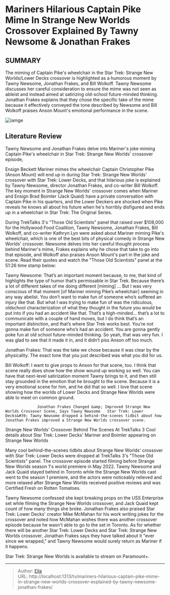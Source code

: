 # Mariners Hilarious Captain Pike Mime In Strange New Worlds Crossover Explained By Tawny Newsome &amp; Jonathan Frakes


## SUMMARY 



  The miming of Captain Pike&#39;s wheelchair in the Star Trek: Strange New Worlds/Lower Decks crossover is highlighted as a humorous moment by Tawny Newsome, Jonathan Frakes, and Bill Wolkoff.   Tawny Newsome discusses her careful consideration to ensure the mime was not seen as ableist and instead aimed at satirizing old-school future-minded thinking.   Jonathan Frakes explains that they chose the specific take of the mime because it effectively conveyed the tone described by Newsome and Bill Wolkoff praises Anson Mount&#39;s emotional performance in the scene.  

![iamge](https://static1.srcdn.com/wordpress/wp-content/uploads/2024/01/pike-mimie-mariner-strange-new-worlds-crossover.jpg)

## Literature Review
Tawny Newsome and Jonathan Frakes delve into Mariner&#39;s joke miming Captain Pike&#39;s wheelchair in Star Trek: Strange New Worlds&#39; crossover episode,




Ensign Beckett Mariner mimes the wheelchair Captain Christopher Pike (Anson Mount) will end up in during Star Trek: Strange New Worlds&#39; crossover with Star Trek: Lower Decks, and that hilarious joke is explained by Tawny Newsome, director Jonathan Frakes, and co-writer Bill Wolkoff. The key moment in Strange New Worlds&#39; crossover comes when Mariner and Ensign Brad Boimler (Jack Quaid) have a private conversation with Captain Pike in his quarters, and the Lower Deckers are shocked when Pike reveals he knows all about his future when he&#39;s horribly disfigured and ends up in a wheelchair in Star Trek: The Original Series.




During TrekTalks 3&#39;s &#34;Those Old Scientists&#34; panel that raised over $108,000 for the Hollywood Food Coalition, Tawny Newsome, Jonathan Frakes, Bill Wolkoff, and co-writer Kathryn Lyn were asked about Mariner miming Pike&#39;s wheelchair, which is one of the best bits of physical comedy in Strange New Worlds&#39; crossover. Newsome delves into her careful thought process behind Mariner&#39;s mime, Frakes explains why he chose that take to go into that episode, and Wolkoff also praises Anson Mount&#39;s part in the joke and scene. Read their quotes and watch the &#34;Those Old Scientists&#34; panel at the 51:26 time stamp below:


Tawny Newsome: That’s an important moment because, to me, that kind of highlights the type of humor that’s permissable in Star Trek. Because there’s a lot of different takes of me doing different [miming] … But I was very conscious of that moment [of Mariner miming Pike’s wheelchair] seeming in any way abelist. You don’t want to make fun of someone who’s suffered an injury like that. But what I was trying to make fun of was the ridiculous, oldschool characterization of what they thought in the future you would be put into if you had an accident like that. That’s a high-minded… that’s a lot to communicate with a couple of hand moves, but I do think that’s an important distinction, and that’s where Star Trek works best. You’re not gonna make fun of someone who’s had an accident. You are gonna gently poke fun at old school future-minded thinking. So yeah, that was very fun. I was glad to see that it made it in, and it didn’t piss Anson off too much.






Jonathan Frakes: That was the take we chose because it was clear by the physicality. The exact tone that you just described was what you did for us.



Bill Wolkoff: I want to give props to Anson for that scene, too. I think that scene really does show how the show wound up working so well. You can have that next-level satirization moment Tawny brings to it, and then still stay grounded in the emotion that he brought to the scene. Because it is a very emotional scene for him, and he did that so well. I love that scene showing how the worlds of Lower Decks and Strange New Worlds were able to meet on common ground.



 

                  Jonathan Frakes Changed &amp; Improved Strange New Worlds Crossover Scene, Says Tawny Newsome   Star Trek: Lower Decks&#39; Tawny Newsome dropped a behind-the-scenes tidbit about how Jonathan Frakes improved a Strange New Worlds crossover scene.    





 Strange New Worlds&#39; Crossover Behind The Scenes At TrekTalks 3 
Cool details about Star Trek: Lower Decks&#39; Mariner and Boimler appearing on Strange New Worlds
         

Many cool behind-the-scenes tidbits about Strange New Worlds&#39; crossover with Star Trek: Lower Decks were dropped at TrekTalks 3&#39;s &#34;Those Old Scientists&#34; panel. The crossover episode started filming before Strange New Worlds season 1&#39;s world premiere in May 2022. Tawny Newsome and Jack Quaid stayed behind in Toronto while the Strange New Worlds cast went to the season 1 premiere, and the actors were noticeably relieved and more relaxed after Strange New Worlds received positive reviews and was Certified Fresh on Rotten Tomatoes.

Tawny Newsome confessed she kept breaking props on the USS Enterprise set while filming the Strange New Worlds crossover, and Jack Quaid kept count of how many things she broke. Jonathan Frakes also praised Star Trek: Lower Decks&#39; creator Mike McMahan for his work writing jokes for the crossover and noted how McMahan wishes there was another crossover episode because he wasn&#39;t able to go to the set in Toronto. As for whether there will be another Star Trek: Lower Decks and Star Trek: Strange New Worlds crossover, Jonathan Frakes says they have talked about it &#34;ever since we wrapped,&#34; and Tawny Newsome would surely return as Mariner if it happens.






Star Trek: Strange New Worlds is available to stream on Paramount&#43;.






---

> Author: [Ella](https://instagram.hk.cn/)  
> URL: http://localhost:1313/tv/mariners-hilarious-captain-pike-mime-in-strange-new-worlds-crossover-explained-by-tawny-newsome-jonathan-frakes/  

